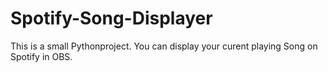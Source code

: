# Spotify-Song-Displayer
This is a small Pythonproject. You can display your curent playing Song on Spotify in OBS.

